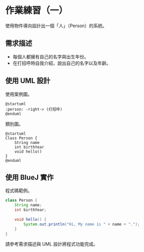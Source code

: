 # 作業練習（一）

使用物件導向設計出一個「人」（Person）的系統。

## 需求描述

* 每個人都擁有自己的名字與出生年份。
* 在打招呼時自我介紹，說出自己的名字以及年齡。

## 使用 UML 設計

使用案例圖。

```uml
@startuml
:person: -right-> (打招呼)
@enduml
```

類別圖。

```uml
@startuml
Class Person {
    String name
    int birthYear
    void hello()
}
@enduml
```

## 使用 BlueJ 實作

程式碼範例。

```java
class Person {
    String name;
    int birthYear;
    
    void hello() {
        System.out.println("Hi, My name is " + name + ".");
    }
}
```

請參考需求描述與 UML 設計將程式功能完成。

